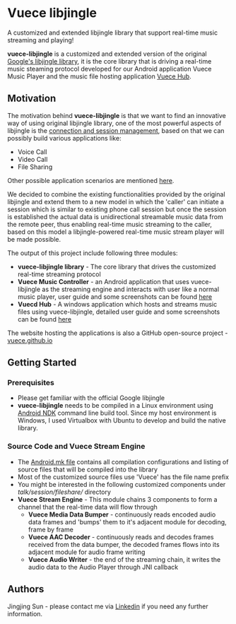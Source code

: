 # Vuece libjingle

A customized and extended libjingle library that support real-time music streaming and playing!


**vuece-libjingle** is a customized and extended version of the original [Google's libjingle library](https://developers.google.com/talk/libjingle/developer_guide), it is the core library that is driving
a real-time music steaming protocol developed for our Android application Vuece Music Player and the 
music file hosting application [Vuece Hub](http://www.vuece.com/). 


## Motivation
The motivation behind **vuece-libjingle** is that we want to find an innovative way of using original libjingle library, one 
of the most powerful aspects of libjingle is the [connection and session management](https://developers.google.com/talk/libjingle/make_receive_connections), based on that we can possibly build various applications like:
* Voice Call
* Video Call
* File Sharing

Other possible application scenarios are mentioned [here](https://developers.google.com/talk/libjingle/scenarios).

We decided to combine the existing functionalities provided by the original libjingle and extend them to a new model in which the 'caller' can initiate a session which is similar to existing phone call session but once the session is established the actual data is unidirectional streamable music data from the remote peer, thus enabling real-time music streaming to the caller, based on this model a libjingle-powered real-time music stream player will be made possible.
 
The output of this project include following three modules:
* **vuece-libjingle library** - The core library that drives the customized real-time streaming protocol
* **Vuece Music Controller** - an Android application that uses vuece-libjingle as the streaming engine and interacts with user like a normal music player, user guide and some screenshots can be found [here](http://www.vuece.com/hub.html)
* **Vuecd Hub** - A windows application which hosts and streams music files using vuece-libjingle, detailed user guide and some screenshots can be found [here](http://www.vuece.com/music.html)

The website hosting the applications is also a GitHub open-source project - [vuece.github.io](https://github.com/vuece/vuece.github.io)


## Getting Started

### Prerequisites
* Please get familiar with the official Google libjingle
* **vuece-libjingle** needs to be compiled in a Linux environment using [Android NDK](https://developer.android.com/ndk/) command line build tool. Since my host environment is Windows, I used Virtualbox with Ubuntu to develop and build the native
library.


### Source Code and Vuece Stream Engine
* The [Android.mk file](vuece-libjingle/libjingle/Android.mk) contains all compilation configurations and listing of source files that will be compiled into the library
* Most of the customized source files use 'Vuece' has the file name prefix
* You might be interested in the following customized components under *talk/session/fileshare/* directory
 * **Vuece Stream Engine** - This module chains 3 components to form a channel that the real-time data will flow through 
   * **Vuece Media Data Bumper** - continuously reads encoded audio data frames and 'bumps' them to it's adjacent module for decoding, frame by frame
   * **Vuece AAC Decoder** - continuously reads and decodes frames received from the data bumper, the decoded frames flows into its adjacent module for audio frame writing
   * **Vuece Audio Writer** - the end of the streaming chain, it writes the audio data to the Audio Player through JNI callback


## Authors
Jingjing Sun - please contact me via [Linkedin](https://www.linkedin.com/in/jjsun001) if you need any further information.


